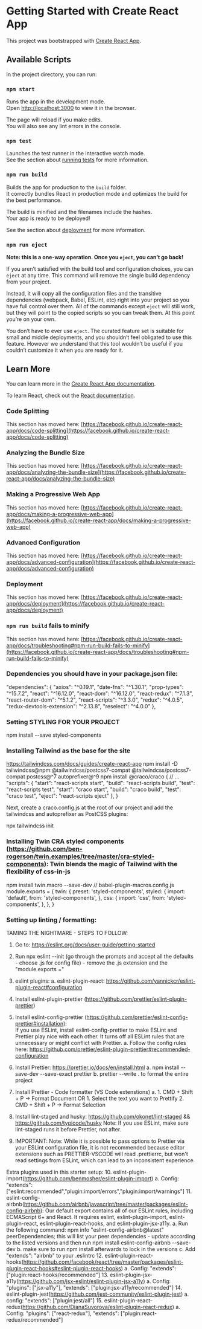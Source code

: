 # Getting Started with Create React App

This project was bootstrapped with [Create React App](https://github.com/facebook/create-react-app).

## Available Scripts

In the project directory, you can run:

### `npm start`

Runs the app in the development mode.\
Open [http://localhost:3000](http://localhost:3000) to view it in the browser.

The page will reload if you make edits.\
You will also see any lint errors in the console.

### `npm test`

Launches the test runner in the interactive watch mode.\
See the section about [running tests](https://facebook.github.io/create-react-app/docs/running-tests) for more information.

### `npm run build`

Builds the app for production to the `build` folder.\
It correctly bundles React in production mode and optimizes the build for the best performance.

The build is minified and the filenames include the hashes.\
Your app is ready to be deployed!

See the section about [deployment](https://facebook.github.io/create-react-app/docs/deployment) for more information.

### `npm run eject`

**Note: this is a one-way operation. Once you `eject`, you can’t go back!**

If you aren’t satisfied with the build tool and configuration choices, you can `eject` at any time. This command will remove the single build dependency from your project.

Instead, it will copy all the configuration files and the transitive dependencies (webpack, Babel, ESLint, etc) right into your project so you have full control over them. All of the commands except `eject` will still work, but they will point to the copied scripts so you can tweak them. At this point you’re on your own.

You don’t have to ever use `eject`. The curated feature set is suitable for small and middle deployments, and you shouldn’t feel obligated to use this feature. However we understand that this tool wouldn’t be useful if you couldn’t customize it when you are ready for it.

## Learn More

You can learn more in the [Create React App documentation](https://facebook.github.io/create-react-app/docs/getting-started).

To learn React, check out the [React documentation](https://reactjs.org/).

### Code Splitting

This section has moved here: [https://facebook.github.io/create-react-app/docs/code-splitting](https://facebook.github.io/create-react-app/docs/code-splitting)

### Analyzing the Bundle Size

This section has moved here: [https://facebook.github.io/create-react-app/docs/analyzing-the-bundle-size](https://facebook.github.io/create-react-app/docs/analyzing-the-bundle-size)

### Making a Progressive Web App

This section has moved here: [https://facebook.github.io/create-react-app/docs/making-a-progressive-web-app](https://facebook.github.io/create-react-app/docs/making-a-progressive-web-app)

### Advanced Configuration

This section has moved here: [https://facebook.github.io/create-react-app/docs/advanced-configuration](https://facebook.github.io/create-react-app/docs/advanced-configuration)

### Deployment

This section has moved here: [https://facebook.github.io/create-react-app/docs/deployment](https://facebook.github.io/create-react-app/docs/deployment)

### `npm run build` fails to minify

This section has moved here: [https://facebook.github.io/create-react-app/docs/troubleshooting#npm-run-build-fails-to-minify](https://facebook.github.io/create-react-app/docs/troubleshooting#npm-run-build-fails-to-minify)

### Dependencies you should have in your package.json file:
 "dependencies": {
    "axios": "^0.19.1",
    "date-fns": "^1.30.1",
    "prop-types": "^15.7.2",
    "react": "^16.12.0",
    "react-dom": "^16.12.0",
    "react-redux": "^7.1.3",
    "react-router-dom": "^5.1.2",
    "react-scripts": "^3.3.0",
    "redux": "^4.0.5",
    "redux-devtools-extension": "^2.13.8",
    "reselect": "^4.0.0"
  },

### Setting STYLING FOR YOUR PROJECT

npm install --save styled-components

### Installing Tailwind as the base for the site
https://tailwindcss.com/docs/guides/create-react-app
npm install -D tailwindcss@npm:@tailwindcss/postcss7-compat @tailwindcss/postcss7-compat postcss@^7 autoprefixer@^9
npm install @craco/craco
  {
    // ...
    "scripts": {
     "start": "react-scripts start",<delete>
     "build": "react-scripts build",<delete>
     "test": "react-scripts test",<delete>
     "start": "craco start",<add>
     "build": "craco build",<add>
     "test": "craco test",<add>
      "eject": "react-scripts eject"
    },
  }

  Next, create a craco.config.js at the root of our project and add the tailwindcss and autoprefixer as PostCSS plugins:

  npx tailwindcss init

### Installing Twin CRA styled components (https://github.com/ben-rogerson/twin.examples/tree/master/cra-styled-components): Twin blends the magic of Tailwind with the flexibility of css-in-js
npm install twin.macro --save-dev
// babel-plugin-macros.config.js
  module.exports = {
    twin: {
      preset: 'styled-components',
      styled: {
        import: 'default',
        from: 'styled-components',
      },
      css: {
        import: 'css',
        from: 'styled-components',
      },
    },
  }

### Setting up linting / formatting:

TAMING THE NIGHTMARE - STEPS TO FOLLOW:

1. Go to: https://eslint.org/docs/user-guide/getting-started
2. Run npx eslint --init (go through the prompts and accept all the defaults - choose .js for config file) - remove the .js extension and the "module.exports ="
3. eslint plugins:
   a. eslint-plugin-react: https://github.com/yannickcr/eslint-plugin-react#configuration
4. Install eslint-plugin-prettier (https://github.com/prettier/eslint-plugin-prettier)
5. Install eslint-config-prettier (https://github.com/prettier/eslint-config-prettier#installation):  
   If you use ESLint, install eslint-config-prettier to make ESLint and Prettier play nice with each other. It turns off all ESLint rules that are unnecessary or might conflict with Prettier.
   a. Follow the config rules here: https://github.com/prettier/eslint-plugin-prettier#recommended-configuration
6. Install Prettier: https://prettier.io/docs/en/install.html
   a. npm install --save-dev --save-exact prettier
   b. prettier --write . to format the entire project
7. Install Prettier - Code formatter (VS Code extenstions)
   a. 1. CMD + Shift + P -> Format Document
   OR 1. Select the text you want to Prettify 2. CMD + Shift + P -> Format Selection

8. Install lint-staged and husky: https://github.com/okonet/lint-staged && https://github.com/typicode/husky
   Note: If you use ESLint, make sure lint-staged runs it before Prettier, not after.

9. IMPORTANT: Note: While it is possible to pass options to Prettier via your ESLint configuration file, it is not recommended because editor extensions such as PRETTIER-VSCODE will read .prettierrc, but won't read settings from ESLint, which can lead to an inconsistent experience.

Extra plugins used in this starter setup:
10. eslint-plugin-import(https://github.com/benmosher/eslint-plugin-import)
  a. Config: "extends": ["eslint:recommended","plugin:import/errors","plugin:import/warnings"]
11. eslint-config-airbnb(https://github.com/airbnb/javascript/tree/master/packages/eslint-config-airbnb): Our default export contains all of our ESLint rules, including ECMAScript 6+ and React. It requires eslint, eslint-plugin-import, eslint-plugin-react, eslint-plugin-react-hooks, and eslint-plugin-jsx-a11y.
  a. Run the following command: npm info "eslint-config-airbnb@latest" peerDependencies; this will list your peer dependencies - update according to the listed versions and then run npm install eslint-config-airbnb --save-dev
  b. make sure to run npm install afterwards to lock in the versions
  c. Add "extends": "airbnb" to your .eslintrc
12. eslint-plugin-react-hooks(https://github.com/facebook/react/tree/master/packages/eslint-plugin-react-hooks#eslint-plugin-react-hooks)
  a. Config: "extends": ["plugin:react-hooks/recommended"]
13. eslint-plugin-jsx-a11y(https://github.com/jsx-eslint/eslint-plugin-jsx-a11y)
  a. Config:
      "plugins": ["jsx-a11y"],
      "extends": ["plugin:jsx-a11y/recommended"]
14. eslint-plugin-jest(https://github.com/jest-community/eslint-plugin-jest)
  a. config:  "extends": ["plugin:jest/all"]
15. eslint-plugin-react-redux(https://github.com/DianaSuvorova/eslint-plugin-react-redux)
  a. Config: 
    "plugins": ["react-redux"],
    "extends": ["plugin:react-redux/recommended"]
